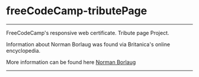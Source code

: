 # freeCodeCamp-tributePage

---
FreeCodeCamp's responsive web certificate. Tribute page Project.

Information about Norman Borlaug was found via Britanica's online encyclopedia.

More information can be found here [Norman Borlaug](https://www.britannica.com/biography/Norman-Borlaug)

---